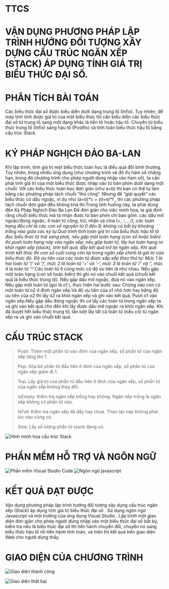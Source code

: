# TTCS

# VẬN DỤNG PHƯƠNG PHÁP LẬP TRÌNH HƯỚNG ĐỐI TƯỢNG XÂY DỰNG CẤU TRÚC NGĂN XẾP (STACK) ÁP DỤNG TÍNH GIÁ TRỊ BIỂU THỨC ĐẠI SỐ.

# PHÂN TÍCH BÀI TOÁN
<P>Các biểu thức đại số được biểu diễn dưới dạng trung tố (Infix). Tuy nhiên, để máy tính tính được giá trị của một biểu thức thì cần biểu diễn các biểu thức đại số từ trung tố sang một dạng khác là tiền tố hoặc hậu tố. Chuyển từ biểu thức trung tố (Infix) sang hậu tố (Postfix) và tính toán biểu thức hậu tố bằng cấu trúc Stack.<P>
  
# KÝ PHÁP NGHỊCH ĐẢO BA-LAN
  
  Khi lập trình, tính giá trị một biểu thức toán học là điều quá đỗi bình thường. Tuy nhiên, trong nhiều ứng dụng (như chương trình vẽ đồ thị hàm số chẳng hạn, trong đó chương trình cho phép người dùng nhập vào hàm số), ta cần phải tính giá trị của một biểu thức được nhập vào từ bàn phím dưới dạng một chuỗi. Với các biểu thức toán học đơn giản (như a+b) thì bạn có thể tự làm bằng các phương pháp tách chuỗi “thủ công”. Nhưng để “giải quyết” các biểu thức có dấu ngoặc, ví dụ như (a+b)*c + (d+e)*f ,  thì các phương pháp tách chuỗi đơn giản đều không khả thi.Trong tình huống này, ta phải dùng đến Ký Pháp Nghịch Đảo Ba Lan Để đơn giản cho việc minh họa, ta giả định rằng chuỗi biểu thức mà ta nhận được từ bàn phím chỉ bao gồm: các dấu mở ngoặc/đóng ngoặc; 4 toán tử cộng, trừ, nhân và chia (+, -, *, /); các toán hạng đều chỉ là các con số nguyên từ 0 đến 9; không có bất kỳ khoảng trắng nào giữa các ký tự.Quá trình tính toán giá trị của biểu thức hậu tố là đọc biểu thức từ trái sang phải, nếu gặp một toán hạng (con số hoặc biến) thì push toán hạng này vào ngăn xếp; nếu gặp toán tử, lấy hai toán hạng ra khỏi ngăn xếp (stack), tính kết quả, đẩy kết quả trở lại ngăn xếp. Khi quá trình kết thúc thì con số cuối cùng còn lại trong ngăn xếp chính là giá trị của biểu thức đó.
	Độ ưu tiên của các toán tử được xắp sếp theo thứ tự: Mức 1 là hai toán tử ‘(‘ và ‘)’, mức 2 là toán tử ‘+’ và ‘-’, mức 3 là toán tử ‘/’ và ‘*’, mức 4 là toán tử ‘^’.Các toán tử ở cùng mức có độ ưu tiên là như nhau.
Nếu gặp một toán hạng (con số hoặc biến) thì ghi nó vào chuỗi kết quả (chuỗi kết quả là biểu thức trung tố). Nếu gặp dấu mở ngoặc, đưa nó vào ngăn xếp. Nếu gặp một toán tử (gọi là o1 ), thực hiện hai bước sau: Chừng nào còn có một toán tử o2 ở đỉnh ngăn xếp.Và độ ưu tiên của o1 nhỏ hơn hay bằng độ ưu tiên của o2 thì lấy o2 ra khỏi ngăn xếp và ghi vào kết quả, Push o1 vào ngăn xếp.Nếu gặp dấu đóng ngoặc thì cứ lấy các toán tử trong ngăn xếp ra và ghi vào kết quả cho đến khi lấy được dấu mở ngoặc ra khỏi ngăn xếp. Khi đã duyệt hết biểu thức trung tố, lần lượt lấy tất cả toán tử (nếu có) từ ngăn xếp ra và ghi vào chuỗi kết quả.


# CẤU TRÚC STACK
  
><P>Push: Thêm một phần tử vào đỉnh của ngăn xếp, số phần tử của ngăn xếp tăng lên 1.
><P>Pop: Xóa bỏ phần tử đầu tiên ở đỉnh của ngăn xếp, số phần tử của ngăn xếp giảm đi 1.
><P>Top: Lấy giá trị của phần tử đầu tiên ở đỉnh của ngăn xếp, số phần tử của ngăn xếp không thay đổi.
><P>IsEmpty: Kiểm tra ngăn xếp trống hay không. Ngăn xếp trống là ngăn xếp không có phần tử nào.
><P>IsFull: Kiểm tra ngăn xếp đã đầy hay chưa. Thao tác này không phải lúc nào cũng có.
><P>Size: Lấy số lượng phần tử stack đang có.


![Hình minh họa cấu trúc Stack](https://gochocit.com/wp-content/uploads/2021/11/minh-hoa-stack.png)

# PHẦN MỀM HỖ TRỢ VÀ NGÔN NGỮ

![Phần mềm Visual Studio Code](https://khuenguyencreator.com/wp-content/uploads/2021/05/c%C3%A0i-%C4%91%E1%BA%B7t-visual-studio-code.jpg)
![Ngôn ngữ javascript](https://mona.media/wp-content/uploads/2019/12/javascript-la-gi.jpg)

# KẾT QUẢ ĐẠT ĐƯỢC
<p>Vận dụng phương pháp lập trình hướng đối tượng xây dựng cấu trúc ngăn xếp (Stack) áp dụng tính giá trị biểu thức đại số
. Sử dụng ngôn ngữ Javascript và môi trường của ứng dụng Visual Studio
. Lập trình một giao diện đơn giản cho phép người dùng nhập vào một biều thức đại số bất kỳ, 
kiểm tra nếu là biểu thức đại số thì tiền hành chuyển đổi, chuyển nó sang biểu thức hậu tố rồi tiến hành tính toán, 
và hiện thị kết quả trên giao diện Web cho người dùng thấy.<p>

# GIAO DIỆN CỦA CHƯƠNG TRÌNH
  
  ![Giao diện thành công](https://user-images.githubusercontent.com/83891825/148195264-c59eff3f-8e80-421f-81ee-409548e42edf.png)
  
  ![Giao diện thất bại](https://user-images.githubusercontent.com/83891825/148195350-012b3293-2030-422b-85fc-8bec912deff5.png)


 
